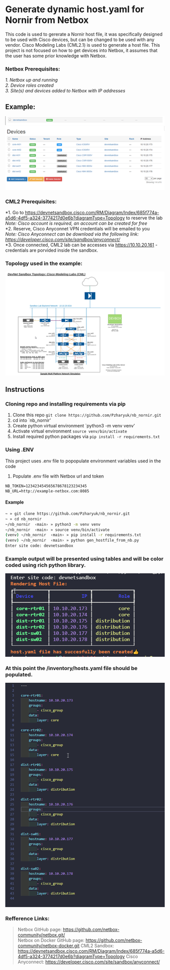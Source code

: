 # Generate dynamic host.yaml for Nornir from Netbox
This code is used to gererate a Nornir host file, it was specifically designed to be used with Cisco devices, but can be changed to be used with any vendor. 
Cisco Modeling Labs (CML2.1) is used to generate a host file. This project is not focused on how to get devices into Netbox, it assumes that the user has some prior knowledge with Netbox.

### Netbox Prerequisites:
*1. Netbox up and running*<br/>
*2. Device roles created*<br/>
*3. Site(s) and devices added to Netbox with IP addresses*<br/>
## Example:
![Netbox Site](/netbox_site.png)<br/>
![Netbox Devices](/netbox_devices.png)<br/>

### CML2 Prerequisites:
*1. Go to https://devnetsandbox.cisco.com/RM/Diagram/Index/685f774a-a5d6-4df5-a324-3774217d0e6b?diagramType=Topology to reserve the lab<br/>
  <i> Note: Cisco account is required, an account can be created for free</i><br/>
*2. Reserve, Cisco Anyconnet VPN credentials will be emailed to you<br/>
  <i> Note: Cisco Anyconnect can be download via the following link: https://developer.cisco.com/site/sandbox/anyconnect/</i><br/>
*3. Once connected, CML2 lab can be accesses via https://10.10.20.161 - credentials are porvided inside the sandbox.<br/>

### Topology used in the example:
![CML2 Topology](/cml_topology.png)
## Instructions

### Cloning repo and installing requirements via pip

1. Clone this repo `git clone https://github.com/Pzharyuk/nb_nornir.git`
2. cd into `nb_nornir'
3. Create python virtual environment `python3 -m venv venv'
4. Activate virtual environment `source venv/bin/activate`
5. Install required python packages via `pip install -r requirements.txt`

### Using .ENV
This project uses .env file to popopulate environment variables used in the code<br/>
1. Populate .env file with Netbox url and token
```
NB_TOKEN=123423454565678678123234345
NB_URL=http://example-netbox.com:8085
```

#### Example 
```zsh
~ » git clone https://github.com/Pzharyuk/nb_nornir.git
~ » cd nb_nornir
~/nb_nornir  ‹main› » python3 -m venv venv
~/nb_nornir  ‹main› » source venv/bin/activate
(venv) ~/nb_nornir  ‹main› » pip install -r requirements.txt
(venv) ~/nb_nornir  ‹main› » python gen_hostfile_from_nb.py
Enter site code: devnetsandbox
```
### Example output will be presented using tables and will be color coded using rich python library.<br/>
![Example output](/nb_host_file_output1.png)<br/>
### At this point the /inventory/hosts.yaml file should be populated.<br/>
![Example output2](/nb_host_file_output2.png)<br/>
### Refference Links:
> Netbox GitHub page:</b> https://github.com/netbox-community/netbox.git/<br/>
> Netbox on Docker GitHub page:</b> https://github.com/netbox-community/netbox-docker.git
> CML2 Sandbox: https://devnetsandbox.cisco.com/RM/Diagram/Index/685f774a-a5d6-4df5-a324-3774217d0e6b?diagramType=Topology
> Cisco Anyconnect: https://developer.cisco.com/site/sandbox/anyconnect/
